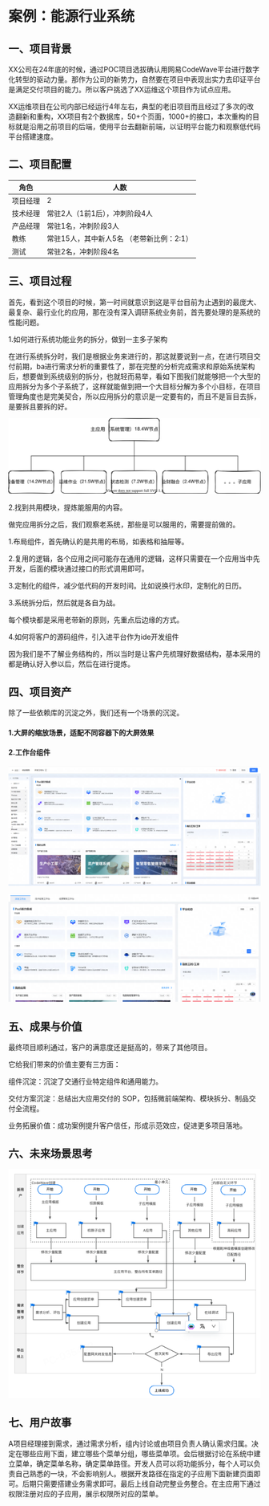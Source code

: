 # 案例：能源行业系统

## 一、项目背景

XX公司在24年底的时候，通过POC项目选拔确认用网易CodeWave平台进行数字化转型的驱动力量。那作为公司的新势力，自然要在项目中表现出实力去印证平台是满足交付项目的能力。所以客户挑选了XX运维这个项目作为试点应用。

XX运维项目在公司内部已经运行4年左右，典型的老旧项目而且经过了多次的改造翻新和重构，XX项目有2个数据库，50+个页面，1000+的接口，本次重构的目标就是沿用之前项目的后端，使用平台去翻新前端，以证明平台能力和观察低代码平台搭建速度。

## 二、项目配置

|角色|人数|
|---|---|
|项目经理|2|
|技术经理|常驻2人（1前1后），冲刺阶段4人|
|产品经理|常驻1名，冲刺阶段3人|
|教练|常驻15人，其中新人5名 （老带新比例：2:1）|
|测试|常驻2名，冲刺阶段4名|

## 三、项目过程

首先，看到这个项目的时候，第一时间就意识到这是平台目前为止遇到的最庞大、最复杂、最行业化的应用，那在没有深入调研系统业务前，首先要处理的是系统的性能问题。

1.如何进行系统功能业务的拆分，做到一主多子架构

在进行系统拆分时，我们是根据业务来进行的，那这就要说到一点，在进行项目交付前期，ba进行需求分析的重要性了，那在完整的分析完成需求和原始系统架构后，想要做到系统级别的拆分，也就轻而易举，看如下图我们就能够把一个大型的应用拆分为多个子系统了，这样就能做到把一个大目标分解为多个小目标，在项目管理角度也是完美契合，所以应用拆分的意识是一定要有的，而且不是盲目去拆，是要拆且要拆的好。

![]( assets/1756201168071397.png)

2.找到共用模块，提炼能服用的内容。

做完应用拆分之后，我们观察老系统，那些是可以服用的，需要提前做的。

1.布局组件，首先确认的是共用的布局，如表格和抽屉等。

2.复用的逻辑，各个应用之间可能存在通用的逻辑，这样只需要在一个应用当中先开发，后面的模块通过接口的形式调用即可。

3.定制化的组件，减少低代码的开发时间。比如说换行水印，定制化的日历。

3.系统拆分后，然后就是各自为战。

每个模块都是采用老带新的原则，先重点后边缘的方式。

4.如何将客户的源码组件，引入进平台作为ide开发组件

因为我们是不了解业务结构的，所以当时是让客户先梳理好数据结构，基本采用的都是确认好入参以后，然后在进行提炼。

## 四、项目资产

除了一些依赖库的沉淀之外，我们还有一个场景的沉淀。

#### 1.大屏的缩放场景，适配不同容器下的大屏效果

#### 2.工作台组件

![]( assets/1756201168072795.png)

![]( assets/1756201168072578.png)

## 五、成果与价值

最终项目顺利通过，客户的满意度还是挺高的，带来了其他项目。

它给我们带来的价值主要有三方面：

组件沉淀：沉淀了交通行业特定组件和通用能力。

交付方案沉淀：总结出大应用交付的 SOP，包括微前端架构、模块拆分、制品交付全流程。

业务拓展价值：成功案例提升客户信任，形成示范效应，促进更多项目落地。

## 六、未来场景思考

![]( assets/1756201168072361.png)

## 七、用户故事

A项目经理接到需求，通过需求分析，组内讨论或由项目负责人确认需求归属。决定在哪些应用下面，建立哪些个菜单分组，哪些菜单项。会后根据讨论在系统中建立菜单，确定菜单名称，确定菜单路径。开发人员可以将功能拆分，每个人可以负责自己熟悉的一块，不会影响别人。根据开发路径在指定的子应用下面新建页面即可。后期只需要搭建业务需求即可。最后上线自动完整业务整合。在主应用下通过权限注册对应的子应用，展示权限所对应的菜单。